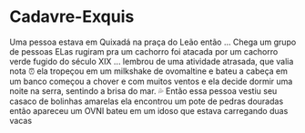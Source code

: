 # Cadavre-Exquis
Uma pessoa estava em Quixadá na praça do Leão então ...
Chega um grupo de pessoas
ELas rugiram pra um cachorro
foi atacada por um cachorro verde fugido do século XIX
... lembrou de uma atividade atrasada, que valia nota :alarm_clock:
ela tropeçou em um milkshake de ovomaltine e bateu a cabeça em um banco
começou a chover e com muitos ventos
e ela decide dormir uma noite na serra, sentindo a brisa do mar. :sweat_drops:
Então essa pessoa vestiu seu casaco de bolinhas amarelas
ela encontrou um pote de pedras douradas
então apareceu um OVNI
bateu em um idoso
que estava carregando duas vacas
